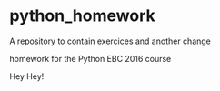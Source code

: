 # python_homework
A repository to contain exercices and
 another change 
 
  homework for the Python EBC 2016 course

Hey Hey!
